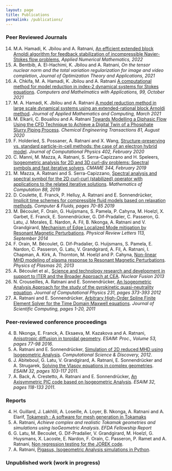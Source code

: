 ```yaml
---
layout: page
title: Publications 
permalink: /publications/
---
```


### Peer Reviewed Journals

14. M.A. Hamadi, K. Jbilou and A. Ratnani, [An efficient extended block Arnoldi algorithm for feedback stabilization of incompressible Navier-Stokes flow problems](https://www.sciencedirect.com/science/article/abs/pii/S0168927422000113), *Applied Numerical Mathematics, 2022*
13. A. Bentbib, A. El-Hachimi, K. Jbilou and A. Ratnani, *On the tensor nuclear norm and the total variation regularization for image and video completion*, *Journal of Optimization Theory and Applications, 2021*
12. A. Chkifa, M. A. Hamadi, K. Jbilou and A. Ratnani [A computational method for model reduction in index-2 dynamical systems for Stokes equations](https://www.sciencedirect.com/science/article/pii/S0898122121002935). *Computers and Mathelmatics with Applications, 99, October 2021*
11. M. A. Hamadi, K. Jbilou and A. Ratnani [A model reduction method in large scale dynamical systems using an extended-rational block Arnoldi method](https://link.springer.com/article/10.1007/s12190-021-01521-0). *Journal of Applied Mathematics and Computing, March 2021*
10. M. Elkarii, C. Bouallou and A. Ratnani [Towards Modelling a Diphasic Flow Using the CFD Technique to Achieve a Digital Twin of a Phosphate Slurry Piping Process](https://www.cetjournal.it/index.php/cet/article/view/CET2081127). *Chemical Engineering Transactions 81, August 2020*
9. F. Holderied, S. Possaner, A. Ratnani and X. Wang, [Structure-preserving vs. standard particle-in-cell methods: the case of an electron hybrid model](http://www.sciencedirect.com/science/article/pii/S0021999119308137). *Journal of Computational Physics 402, February 2020*
8. C. Manni, M. Mazza, A. Ratnani, S. Serra-Capizzano and H. Speleers, [Isogeometric analysis for 2D and 3D curl-div problems: Spectral symbols and fast iterative solvers](http://www.sciencedirect.com/science/article/pii/S0045782518305048). *CMAME 344, February 2019*
7. M. Mazza, A. Ratnani and S. Serra-Capizzano, [Spectral analysis and spectral symbol for the 2D curl-curl (stabilized) operator with applications to the related iterative solutions](https://www.ams.org/journals/mcom/2019-88-317/S0025-5718-2018-03366-X/home.html). *Mathematics of Computation 88, 2019*
6. D. Coulette, E. Franck, P. Helluy, A. Ratnani and E. Sonnendrücker, [Implicit time schemes for compressible fluid models based on relaxation methods](https://www.sciencedirect.com/science/article/abs/pii/S0045793019301483). *Computer & Fluids, pages 70-85 2019*
5. M. Bécoulet, F. Orain, G. Huijsmans, S. Pamela, P. Cahyna, M. Hoelzl, X. Garbet, E. Franck, E. Sonnendrücker, G. Dif-Pradalier, C. Passeron, G. Latu, J. Morales, E. Nardon, A. Fil, B. Nkonga, A. Ratnani and V. Grandgirard, [Mechanism of Edge Localized Mode mitigation by Resonant Magnetic Perturbations](https://pubmed.ncbi.nlm.nih.gov/25259985/). *Physical Review Letters 113, September 2014*
4. F. Orain, M. Bécoulet, G. Dif-Pradalier, G. Huijsmans, S. Pamela, E. Nardon, C. Passeron, G. Latu, V. Grandgirard, A. Fil, A. Ratnani, I. Chapman, A. Kirk, A. Thornton, M. Hoelzl and P. Cahyna, [Non-linear MHD modeling of plasma response to Resonant Magnetic Perturbations](https://aip.scitation.org/doi/abs/10.1063/1.4824820?journalCode=php). *Physics of Plasmas 20, 2013*
3. A. Bécoulet et al., [Science and technology research and development in support to ITER and the Broader Approach at CEA](https://iopscience.iop.org/article/10.1088/0029-5515/53/10/104023). *Nuclear Fusion 2013*
2. N. Crouseilles, A. Ratnani and E. Sonnendrücker, [An Isogeometric Analysis Approach for the study of the gyrokinetic quasi-neutrality equation](http://www.sciencedirect.com/science/article/pii/S0021999111005225). *Journal of Computational Physics 231, pages 373-393 2012*
1. A. Ratnani and E. Sonnendrücker, [Arbitrary High-Order Spline Finite Element Solver for the Time Domain Maxwell equations](https://link.springer.com/article/10.1007/s10915-011-9500-8). *Journal of Scientific Computing, pages 1-20, 2011*

### Peer-reviewed conference proceedings
4. B. Nkonga, E. Franck, A. Eksaeva, M. Kazakova and A. Ratnani, [Anisotropic diffusion in toroidal geometry](https://www.esaim-proc.org/articles/proc/pdf/2016/01/proc165306.pdf). *ESAIM: Proc., Volume 53, pages 77-98 2016*.
3. A. Ratnani and E. Sonnendrücker, [Simulation of 2D reduced MHD using Isogeometric Analysis](https://iopscience.iop.org/article/10.1088/1749-4699/5/1/014007). *Computational Science & Discovery, 2012*.
2. J. Abiteboul, G. Latu, V. Grandgirard, A. Ratnani, E. Sonnendrücker and A. Strugarek, [Solving the Vlasov equations in complex geometries](https://www.esaim-proc.org/articles/proc/abs/2011/02/proc113208/proc113208.html). *ESAIM 32, pages 103-117 2011*.
1. A. Back, A. Crestetto, A. Ratnani and E. Sonnendrücker, [An Axisymmetric PIC code based on Isogeometric Analysis](https://www.esaim-proc.org/articles/proc/abs/2011/02/proc113209/proc113209.html). *ESAIM 32, pages 118-133 2011*.

### Reports
4. H. Guillard, J. Lakhlili, A. Loseille, A. Loyer, B. Nkonga, A. Ratnani and A. Elarif, [Tokamesh : A software for mesh generation in Tokamaks](https://hal.inria.fr/hal-01948060/document)
3. A. Ratnani, *Achieve complex and realistic Tokamak geometries and simulations using IsoGeometric Analysis*. *EFDA Fellowship Report*
2. G. Latu, M. Becoulet, G. Dif-Pradalier, V. Grandgirard, M. Hoelzl, G. Huysmans, X. Lacoste, E. Nardon, F. Orain, C. Passeron, P. Ramet and A. Ratnani, [Non regression testing for the JOREK code](http://hal.inria.fr/hal-00752270/). 
1. A. Ratnani, [Pigasus, Isogeometric Analysis simulations in Python](http://hal.inria.fr/hal-00769225).

### Unpublished work (work in progress)
